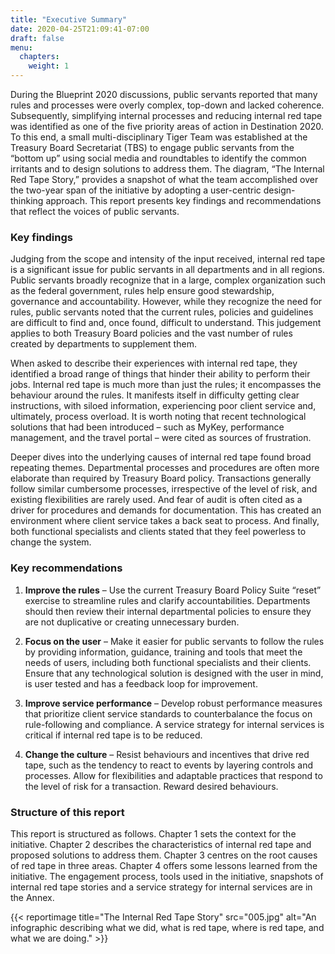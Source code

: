 ```yaml
---
title: "Executive Summary"
date: 2020-04-25T21:09:41-07:00
draft: false
menu:
  chapters:
    weight: 1
---
```


During the Blueprint 2020 discussions, public servants reported that many rules and processes were overly complex, top-down and lacked coherence. Subsequently, simplifying internal processes and reducing internal red tape was identified as one of the five priority areas of action in Destination 2020. To this end, a small multi-disciplinary Tiger Team was established at the Treasury Board Secretariat (TBS) to engage public servants from the “bottom up” using social media and roundtables to identify the common irritants and to design solutions to address them. The diagram, “The Internal Red Tape Story,” provides a snapshot of what the team accomplished over the two-year span of the initiative by adopting a user-centric design-thinking approach. This report presents key findings and recommendations that reflect the voices of public servants.

### Key findings

Judging from the scope and intensity of the input received, internal red tape is a significant issue for public servants in all departments and in all regions. Public servants broadly recognize that in a large, complex organization such as the federal government, rules help ensure good stewardship, governance and accountability. However, while they recognize the need for rules, public servants noted that the current rules, policies and guidelines are difficult to find and, once found, difficult to understand. This judgement applies to both Treasury Board policies and the vast number of rules created by departments to supplement them.

When asked to describe their experiences with internal red tape, they identified a broad range of things that hinder their ability to perform their jobs. Internal red tape is much more than just the rules; it encompasses the behaviour around the rules. It manifests itself in difficulty getting clear instructions, with siloed information, experiencing poor client service and, ultimately, process overload. It is worth noting that recent technological solutions that had been introduced – such as MyKey, performance management, and the travel portal – were cited as sources of frustration.

Deeper dives into the underlying causes of internal red tape found broad repeating themes. Departmental processes and procedures are often more elaborate than required by Treasury Board policy. Transactions generally follow similar cumbersome processes, irrespective of the level of risk, and existing flexibilities are rarely used. And fear of audit is often cited as a driver for procedures and demands for documentation. This has created an environment where client service takes a back seat to process. And finally, both functional specialists and clients stated that they feel powerless to change the system.

### Key recommendations

1. **Improve the rules** – Use the current Treasury Board Policy Suite “reset” exercise to streamline rules and clarify accountabilities. Departments should then review their internal departmental policies to ensure they are not duplicative or creating unnecessary burden.

2. **Focus on the user** – Make it easier for public servants to follow the rules by providing information, guidance, training and tools that meet the needs of users, including both functional specialists and their clients. Ensure that any technological solution is designed with the user in mind, is user tested and has a feedback loop for improvement.

3. **Improve service performance** – Develop robust performance measures that prioritize client service standards to counterbalance the focus on rule-following and compliance. A service strategy for internal services is critical if internal red tape is to be reduced.

4. **Change the culture** – Resist behaviours and incentives that drive red tape, such as the tendency to react to events by layering controls and processes. Allow for flexibilities and adaptable practices that respond to the level of risk for a transaction. Reward desired behaviours.

### Structure of this report

This report is structured as follows. Chapter 1 sets the context for the initiative. Chapter 2 describes the characteristics of internal red tape and proposed solutions to address them. Chapter 3 centres on the root causes of red tape in three areas. Chapter 4 offers some lessons learned from the initiative. The engagement process, tools used in the initiative, snapshots of internal red tape stories and a service strategy for internal services are in the Annex.

{{< reportimage title="The Internal Red Tape Story" src="005.jpg" alt="An infographic describing what we did, what is red tape, where is red tape, and what we are doing." >}}
